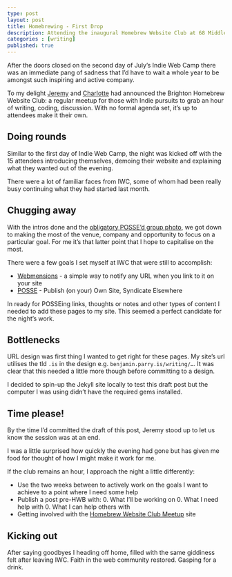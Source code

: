 ```yaml
---
type: post
layout: post
title: Homebrewing - First Drop
description: Attending the inaugural Homebrew Website Club at 68 Middle Street Brighton 
categories : [writing]
published: true
---
```


After the doors closed on the second day of July’s Indie Web Camp there was an immediate pang of sadness that I’d have to wait a whole year to be amongst such inspiring and active company.

To my delight [Jeremy](adactio.com) and [Charlotte](http://www.lottejackson.com/) had announced the Brighton Homebrew Website Club: a regular meetup for those with Indie pursuits to grab an hour of writing, coding, discussion. With no formal agenda set, it’s up to attendees make it their own.

## Doing rounds

Similar to the first day of Indie Web Camp, the night was kicked off with the 15 attendees introducing themselves, demoing their website and explaining what they wanted out of the evening.

There were a lot of familiar faces from IWC, some of whom had been really busy continuing what they had started last month.

## Chugging away

With the intros done and the [obligatory POSSE’d group photo](https://adactio.com/notes/9379), we got down to making the most of the venue, company and opportunity to focus on a particular goal. For me it’s that latter point that I hope to capitalise on the most.

There were a few goals I set myself at IWC that were still to accomplish:

* [Webmensions](https://indiewebcamp.com/webmention) - a simple way to notify any URL when you link to it on your site
* [POSSE](https://indiewebcamp.com/POSSE) - Publish (on your) Own Site, Syndicate Elsewhere

In ready for POSSEing links, thoughts or notes and other types of content I needed to add these pages to my site. This seemed a perfect candidate for the night’s work.

## Bottlenecks

URL design was first thing I wanted to get right for these pages. My site’s url utilises the tld `.is` in the design e.g. `benjamin.parry.is/writing/…`. It was clear that this needed a little more though before committing to a design.

I decided to spin-up the Jekyll site locally to test this draft post but the computer I was using didn’t have the required gems installed.

## Time please!

By the time I’d committed the draft of this post, Jeremy stood up to let us know the session was at an end.

I was a little surprised how quickly the evening had gone but has given me food for thought of how I might make it work for me.

If the club remains an hour, I approach the night a little differently:

* Use the two weeks between to actively work on the goals I want to achieve to a point where I need some help
* Publish a post pre-HWB with:
	0. What I’ll be working on
	0. What I need help with
	0. What I can help others with
* Getting involved with the [Homebrew Website Club Meetup](https://indiewebcamp.com/next-hwc) site

## Kicking out

After saying goodbyes I heading off home, filled with the same giddiness felt after leaving IWC. Faith in the web community restored. Gasping for a drink.
